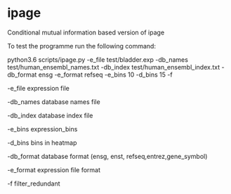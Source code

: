 # ipage
Conditional mutual information based version of ipage

To test the programme run the following command:

python3.6 scripts/ipage.py -e_file test/bladder.exp -db_names test/human_ensembl_names.txt -db_index test/human_ensembl_index.txt -db_format ensg -e_format refseq -e_bins 10 -d_bins 15 -f

-e_file expression file

-db_names database names file

-db_index database index file

-e_bins expression_bins

-d_bins bins in heatmap

-db_format database format (ensg, enst, refseq,entrez,gene_symbol)

-e_format expression file format

-f filter_redundant
